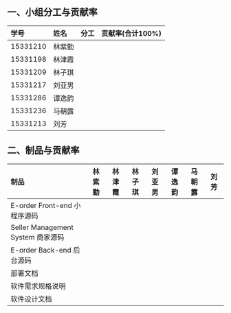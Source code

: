 ## 一、小组分工与贡献率

|学号|姓名|分工|贡献率(合计100%)
|:-|:-|:-|:-|
|15331210|林紫勤|||
|15331198|林津霞|||
|15331209|林子琪|||
|15331217|刘亚男|||
|15331286|谭逸韵|||
|15331236|马朝露|||
|15331213|刘芳|||

## 二、制品与贡献率

|制品|林紫勤|林津霞|林子琪|刘亚男|谭逸韵|马朝露|刘芳|
|:-|:-|:-|:-|:-|:-|:-|:-|
|E-order Front-end 小程序源码|
|Seller Management System 商家源码|
|E-order Back-end 后台源码|
|部署文档|
|软件需求规格说明|
|软件设计文档|
